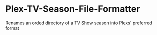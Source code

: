 # Plex-TV-Season-File-Formatter

Renames an orded directory of a TV Show season into Plexs' preferred format
